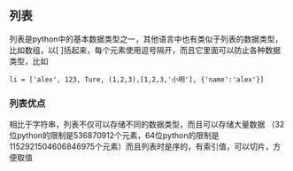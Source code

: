 ## 列表
列表是python中的基本数据类型之一，其他语言中也有类似于列表的数据类型，比如数组，以[ ]括起来，每个元素使用逗号隔开，而且它里面可以防止各种数据类型，比如

```li = ['alex', 123, Ture, (1,2,3),[1,2,3,'小明'], {'name':'alex'}]```

### 列表优点
相比于字符串，列表不仅可以存储不同的数据类型，而且可以存储大量数据 （32位python的限制是536870912个元素，64位python的限制是1152921504606846975个元素）而且列表时是序的，有索引值，可以切片，方便取值






















